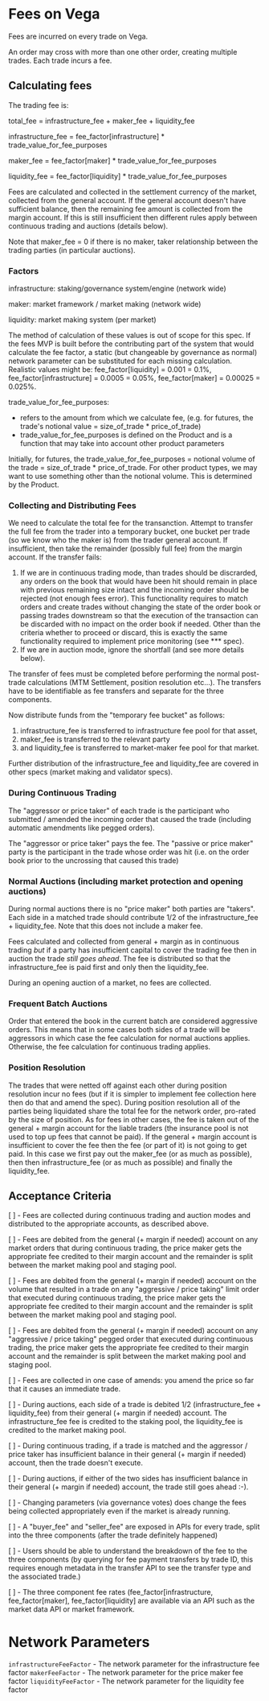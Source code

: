 
# Fees on Vega

Fees are incurred on every trade on Vega. 

An order may cross with more than one other order, creating multiple trades. Each trade incurs a fee.

## Calculating fees

The trading fee is:

total_fee = infrastructure_fee + maker_fee + liquidity_fee

infrastructure_fee = fee_factor[infrastructure] * trade_value_for_fee_purposes

maker_fee =  fee_factor[maker]  * trade_value_for_fee_purposes

liquidity_fee = fee_factor[liquidity] * trade_value_for_fee_purposes

Fees are calculated and collected in the settlement currency of the market, collected from the general account. If the general account doesn't have sufficient balance, then the remaining fee amount is collected from the margin account. If this is still insufficient then different rules apply between continuous trading and auctions (details below).

Note that maker_fee = 0 if there is no maker, taker relationship between the trading parties (in particular auctions).

### Factors
infrastructure: staking/governance system/engine (network wide)

maker: market framework / market making (network wide)

liquidity: market making system (per market)

The method of calculation of these values is out of scope for this spec. If the fees MVP is built before the contributing part of the system that would calculate the fee factor, a static (but changeable by governance as normal) network parameter can be substituted for each missing calculation. Realistic values might be: fee_factor[liquidity] = 0.001 = 0.1%, fee_factor[infrastructure] = 0.0005 = 0.05%, fee_factor[maker] = 0.00025 = 0.025%.

trade_value_for_fee_purposes:
* refers to the amount from which we calculate fee, (e.g. for futures, the trade's notional value = size_of_trade * price_of_trade)
* trade_value_for_fee_purposes is defined on the Product and is a function that may take into account other product parameters 

Initially, for futures, the trade_value_for_fee_purposes = notional volume of the trade = size_of_trade * price_of_trade. For other product types, we may want to use something other than the notional volume. This is determined by the Product.

### Collecting and Distributing Fees

We need to calculate the total fee for the transanction.
Attempt to transfer the full fee from the trader into a temporary bucket, one bucket per trade (so we know who the maker is) from the trader general account. 
If insufficient, then take the remainder (possibly full fee) from the margin account. 
If the transfer fails: 
1) If we are in continuous trading mode, than trades should be discrarded, any orders on the book that would have been hit should remain in place with previous remaining size intact and the incoming order should be rejected (not enough fees error). 
This functionality requires to match orders and create trades without changing the state of the order book or passing trades downstream so that the execution of the transaction can be discarded with no impact on the order book if needed. 
Other than the criteria whether to proceed or discard, this is exactly the same functionality required to implement price monitoring (see *** spec). 
1) If we are in auction mode, ignore the shortfall (and see more details below). 

The transfer of fees must be completed before performing the normal post-trade calculations (MTM Settlement, position resolution etc...). The transfers have to be identifiable as fee transfers and separate for the three components. 

Now distribute funds from the "temporary fee bucket" as follows:
1) infrastructure_fee is transferred to infrastructure fee pool for that asset,
1) maker_fee is transferred to the relevant party 
1) and liquidity_fee is transferred to market-maker fee pool for that market.

Further distribution of the infrastructure_fee and liquidity_fee are covered in other specs (market making and validator specs).

### During Continuous Trading

The "aggressor or price taker" of each trade is the participant who submitted / amended the incoming order that caused the trade  (including automatic amendments like pegged orders).

The "aggressor or price taker" pays the fee. The "passive or price maker" party is the participant in the trade whose order was hit (i.e. on the order book prior to the uncrossing that caused this trade)

### Normal Auctions (including market protection and opening auctions)

During normal auctions there is no "price maker" both parties are "takers". Each side in a matched trade should contribute 1/2 of the infrastructure_fee + liquidity_fee. Note that this does not include a maker fee. 

Fees calculated and collected from general + margin as in continuous trading *but* if a party has insufficient capital to cover the trading fee then in auction the trade *still* *goes* *ahead*. The fee is distributed so that the infrastructure_fee is paid first and only then the liquidity_fee. 

During an opening auction of a market, no fees are collected.

### Frequent Batch Auctions

Order that entered the book in the current batch are considered aggressive orders. This means that in some cases both sides of a trade will be aggressors in which case the fee calculation for normal auctions applies. Otherwise, the fee calculation for continuous trading applies.

### Position Resolution 

The trades that were netted off against each other during position resolution incur no fees (but if it is simpler to implement fee collection here then do that and amend the spec). 
During position resolution all of the parties being liquidated share the total fee for the network order, pro-rated by the size of position. 
As for fees in other cases, the fee is taken out of the general + margin account for the liable traders (the insurance pool is not used to top up fees that cannot be paid). If the general + margin account is insufficient to cover the fee then the fee (or part of it) is not going to get paid. In this case we first pay out the maker_fee (or as much as possible), then then infrastructure_fee (or as much as possible) and finally the liquidity_fee.

## Acceptance Criteria

[ ] - Fees are collected during continuous trading and auction modes and distributed to the appropriate accounts, as described above.

[ ] - Fees are debited from the general (+ margin if needed) account on any market orders that during continuous trading, the price maker gets the appropriate fee credited to their margin account and the remainder is split between the market making pool and staging pool.

[ ] - Fees are debited from the general (+ margin if needed) account on the volume that resulted in a trade on any "aggressive / price taking" limit order that executed during continuous trading, the price maker gets the appropriate fee credited to their margin account and the remainder is split between the market making pool and staging pool. 

[ ] - Fees are debited from the general (+ margin if needed) account on any "aggressive / price taking" pegged order that executed during continuous trading, the price maker gets the appropriate fee credited to their margin account and the remainder is split between the market making pool and staging pool.

[ ] - Fees are collected in one case of amends: you amend the price so far that it causes an immediate trade. 

[ ] - During auctions, each side of a trade is debited 1/2 (infrastructure_fee + liquidity_fee) from their general (+ margin if needed) account. The infrastructure_fee fee is credited to the staking pool, the liquidity_fee is credited to the market making pool.

[ ] - During continuous trading, if a trade is matched and the aggressor / price taker has insufficient balance in their general (+ margin if needed) account, then the trade doesn't execute.

[ ] - During auctions, if either of the two sides has insufficient balance in their general (+ margin if needed) account, the trade still goes ahead :-).

[ ] - Changing parameters (via governance votes) does change the fees being collected appropriately even if the market is already running. 

[ ] - A "buyer_fee" and "seller_fee" are exposed in APIs for every trade, split into the three components (after the trade definitely happened)

[ ] - Users should be able to understand the breakdown of the fee to the three components (by querying for fee payment transfers by trade ID, this requires enough metadata in the transfer API to see the transfer type and the associated trade.)

[ ] - The three component fee rates (fee_factor[infrastructure, fee_factor[maker], fee_factor[liquidity] are available via an API such as the market data API or market framework. 


# Network Parameters

`infrastructureFeeFactor` - The network parameter for the infrastructure fee factor
`makerFeeFactor` - The network parameter for the price maker fee factor
`liquidityFeeFactor` - The network parameter for the liquidity fee factor
